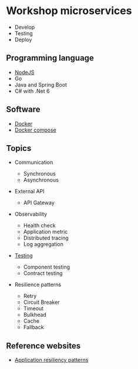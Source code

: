 # Workshop microservices
* Develop
* Testing
* Deploy

## Programming language
* [NodeJS](https://nodejs.org/)
* Go
* Java and Spring Boot
* C# with .Net 6

## Software
* [Docker](https://www.docker.com/)
* [Docker compose](https://docs.docker.com/compose/)

## Topics
* Communication
  * Synchronous
  * Asynchronous

* External API
  * API Gateway

* Observability
  * Health check
  * Application metric
  * Distributed tracing
  * Log aggregation

* [Testing](https://github.com/up1/course-contract-testing)
  * Component testing
  * Contract testing

* Resilience patterns
  * Retry
  * Circuit Breaker
  * Timeout
  * Bulkhead
  * Cache
  * Fallback


## Reference websites
* [Application resiliency patterns](https://learn.microsoft.com/en-us/dotnet/architecture/cloud-native/application-resiliency-patterns)
